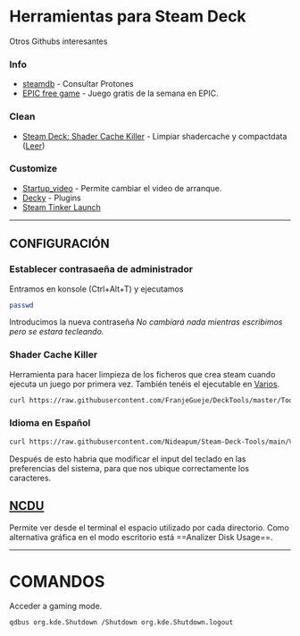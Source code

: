 # Herramientas para Steam Deck
Otros Githubs interesantes

### Info
- [steamdb](https://steamdb.info) - Consultar Protones
- [EPIC free game](https://rsshub.app/epicgames/freegames/es) - Juego gratis de la semana en EPIC.

### Clean
- [Steam Deck: Shader Cache Killer](https://github.com/scawp/Steam-Deck.Shader-Cache-Killer) - Limpiar shadercache y compactdata ([Leer](https://github.com/Nideapum/Steam-Deck-Tools/blob/main/readme.md#shader-cache-killer-cleanner))

### Customize
- [Startup_video](https://github.com/Nideapum/Steam-Deck-Tools/tree/main/Startup_video) - Permite cambiar el video de arranque.
- [Decky](https://github.com/SteamDeckHomebrew/decky-loader) - Plugins
- [Steam Tinker Launch](https://github.com/sonic2kk/steamtinkerlaunch)

------
## CONFIGURACIÓN
### Establecer contrasaeña de administrador
Entramos en konsole (Ctrl+Alt+T) y ejecutamos
```bash
passwd
```
Introducimos la nueva contraseña
_No cambiará nada mientras escribimos pero se estara tecleando._

### Shader Cache Killer
Herramienta para hacer limpieza de los ficheros que crea steam cuando ejecuta un juego por primera vez.
También tenéis el ejecutable en [Varios]().
```bash
curl https://raw.githubusercontent.com/FranjeGueje/DeckTools/master/Tools/steamappsCleaner.sh | bash -s
```

### Idioma en Español
```bash
curl https://raw.githubusercontent.com/Nideapum/Steam-Deck-Tools/main/Varios/deck_ES.sh | bash -s
```
Después de esto habria que modificar el input del teclado en las preferencias del sistema, para que nos ubique correctamente los caracteres.

## [NCDU](https://github.com/Nideapum/Steam-Deck-Tools/blob/main/Varios/ncdu_setup.sh)
Permite ver desde el terminal el espacio utilizado por cada directorio.
Como alternativa gráfica en el modo escritorio está ==Analizer Disk Usage==.

------

# COMANDOS
Acceder a gaming mode.
```
qdbus org.kde.Shutdown /Shutdown org.kde.Shutdown.logout
```
